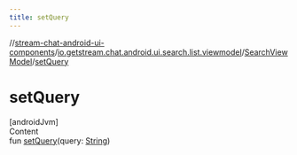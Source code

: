 ```yaml
---
title: setQuery
---
```

//[stream-chat-android-ui-components](../../../index.md)/[io.getstream.chat.android.ui.search.list.viewmodel](../index.md)/[SearchViewModel](index.md)/[setQuery](setQuery.md)



# setQuery  
[androidJvm]  
Content  
fun [setQuery](setQuery.md)(query: [String](https://kotlinlang.org/api/latest/jvm/stdlib/kotlin/-string/index.html))  



